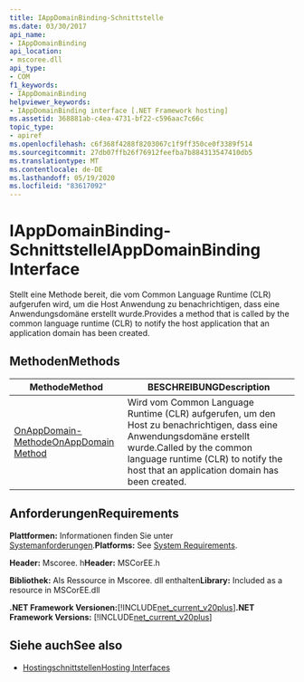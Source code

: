 ```yaml
---
title: IAppDomainBinding-Schnittstelle
ms.date: 03/30/2017
api_name:
- IAppDomainBinding
api_location:
- mscoree.dll
api_type:
- COM
f1_keywords:
- IAppDomainBinding
helpviewer_keywords:
- IAppDomainBinding interface [.NET Framework hosting]
ms.assetid: 368881ab-c4ea-4731-bf22-c596aac7c66c
topic_type:
- apiref
ms.openlocfilehash: c6f368f4288f8203067c1f9ff350ce0f3389f514
ms.sourcegitcommit: 27db07ffb26f76912feefba7b884313547410db5
ms.translationtype: MT
ms.contentlocale: de-DE
ms.lasthandoff: 05/19/2020
ms.locfileid: "83617092"
---
```

# <a name="iappdomainbinding-interface"></a><span data-ttu-id="afd99-102">IAppDomainBinding-Schnittstelle</span><span class="sxs-lookup"><span data-stu-id="afd99-102">IAppDomainBinding Interface</span></span>
<span data-ttu-id="afd99-103">Stellt eine Methode bereit, die vom Common Language Runtime (CLR) aufgerufen wird, um die Host Anwendung zu benachrichtigen, dass eine Anwendungsdomäne erstellt wurde.</span><span class="sxs-lookup"><span data-stu-id="afd99-103">Provides a method that is called by the common language runtime (CLR) to notify the host application that an application domain has been created.</span></span>  
  
## <a name="methods"></a><span data-ttu-id="afd99-104">Methoden</span><span class="sxs-lookup"><span data-stu-id="afd99-104">Methods</span></span>  
  
|<span data-ttu-id="afd99-105">Methode</span><span class="sxs-lookup"><span data-stu-id="afd99-105">Method</span></span>|<span data-ttu-id="afd99-106">BESCHREIBUNG</span><span class="sxs-lookup"><span data-stu-id="afd99-106">Description</span></span>|  
|------------|-----------------|  
|[<span data-ttu-id="afd99-107">OnAppDomain-Methode</span><span class="sxs-lookup"><span data-stu-id="afd99-107">OnAppDomain Method</span></span>](iappdomainbinding-onappdomain-method.md)|<span data-ttu-id="afd99-108">Wird vom Common Language Runtime (CLR) aufgerufen, um den Host zu benachrichtigen, dass eine Anwendungsdomäne erstellt wurde.</span><span class="sxs-lookup"><span data-stu-id="afd99-108">Called by the common language runtime (CLR) to notify the host that an application domain has been created.</span></span>|  
  
## <a name="requirements"></a><span data-ttu-id="afd99-109">Anforderungen</span><span class="sxs-lookup"><span data-stu-id="afd99-109">Requirements</span></span>  
 <span data-ttu-id="afd99-110">**Plattformen:** Informationen finden Sie unter [Systemanforderungen](../../get-started/system-requirements.md).</span><span class="sxs-lookup"><span data-stu-id="afd99-110">**Platforms:** See [System Requirements](../../get-started/system-requirements.md).</span></span>  
  
 <span data-ttu-id="afd99-111">**Header:** Mscoree. h</span><span class="sxs-lookup"><span data-stu-id="afd99-111">**Header:** MSCorEE.h</span></span>  
  
 <span data-ttu-id="afd99-112">**Bibliothek:** Als Ressource in Mscoree. dll enthalten</span><span class="sxs-lookup"><span data-stu-id="afd99-112">**Library:** Included as a resource in MSCorEE.dll</span></span>  
  
 <span data-ttu-id="afd99-113">**.NET Framework Versionen:**[!INCLUDE[net_current_v20plus](../../../../includes/net-current-v20plus-md.md)]</span><span class="sxs-lookup"><span data-stu-id="afd99-113">**.NET Framework Versions:** [!INCLUDE[net_current_v20plus](../../../../includes/net-current-v20plus-md.md)]</span></span>  
  
## <a name="see-also"></a><span data-ttu-id="afd99-114">Siehe auch</span><span class="sxs-lookup"><span data-stu-id="afd99-114">See also</span></span>

- [<span data-ttu-id="afd99-115">Hostingschnittstellen</span><span class="sxs-lookup"><span data-stu-id="afd99-115">Hosting Interfaces</span></span>](hosting-interfaces.md)
